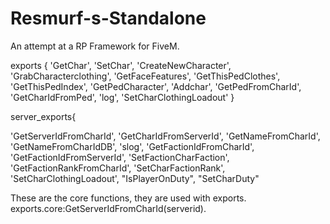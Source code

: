 # Resmurf-s-Standalone
An attempt at a RP Framework for FiveM.


exports {
  'GetChar',
  'SetChar',
  'CreateNewCharacter',
  'GrabCharacterclothing',
  'GetFaceFeatures',
  'GetThisPedClothes',
  'GetThisPedIndex',
  'GetPedCharacter',
  'Addchar',
  'GetPedFromCharId',
  'GetCharIdFromPed',
  'log',
  'SetCharClothingLoadout'
}

server_exports{

  'GetServerIdFromCharId',
  'GetCharIdFromServerId',
  'GetNameFromCharId',
  'GetNameFromCharIdDB',
  'slog',
  'GetFactionIdFromCharId',
  'GetFactionIdFromServerId',
  'SetFactionCharFaction',
  'GetFactionRankFromCharId',
  'SetCharFactionRank',
  'SetCharClothingLoadout',
  "IsPlayerOnDuty",
  "SetCharDuty"
  
  These are the core functions, they are used with exports. exports.core:GetServerIdFromCharId(serverid).
  
  
